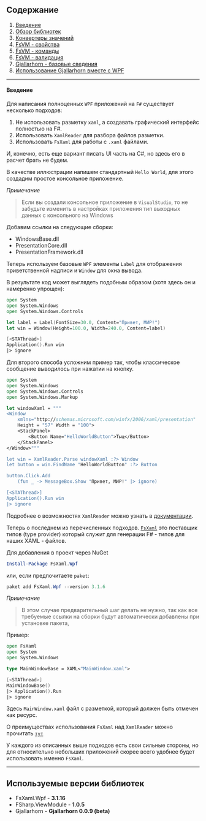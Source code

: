 ﻿## Содержание  ##

1. [Введение](#Введение)
2. [Обзор библиотек](ru/LibrariesOverview.md)
2. [Конвертеры значений](ru/ValueConverter.md)
4. [FsVM - свойства](ru/ex1FSVM.md)
5. [FsVM - команды](ru/Command.md)
6. [FsVM - валидация](ru/Validation.md)
7. [Gjallarhorn - базовые сведения](ru/IntroductionGjl.md)
8. [Использование Gjallarhorn вместе с WPF](ru/GjlWpf.md)

---------

#### Введение

Для написания полноценных `WPF` приложений на `F#` существует несколько подходов:

1. Не использовать разметку `xaml`, а создавать графический интерфейс полностью на F#.
2. Использовать `XamlReader` для разбора файлов разметки.
3. Использовать `FsXaml` для работы с `.xaml` файлами.
 
И, конечно, есть еще вариант писать UI часть на C#, но здесь его в расчет брать не будем. 

В качестве иллюстрации напишем стандартный `Hello World`, для этого создадим простое консольное приложение.

*Примечание*
> Если вы создали консольное приложение в `VisualStudio`, то не забудьте изменить в настройках приложения тип выходных данных с консольного на Windows

Добавим ссылки на следующие сборки:

- WindowsBase.dll
- PresentationCore.dll
- PresentationFramework.dll

Теперь используем базовые `WPF` элементы `Label` для отображения приветственной надписи и `Window` для окна вывода. 

В результате код может выглядеть подобным образом (хотя здесь он и намеренно упрощен):

```fsharp
open System
open System.Windows
open System.Windows.Controls

let label = Label(FontSize=30.0, Content="Привет, МИР!")
let win = Window(Height=100.0, Width=240.0, Content=label)

[<STAThread>]
Application().Run win
|> ignore
```

Для второго способа усложним пример так, чтобы классическое сообщение выводилось при нажатии на кнопку.

```fsharp
open System
open System.Windows
open System.Windows.Controls
open System.Windows.Markup

let windowXaml = """
<Window
    xmlns="http://schemas.microsoft.com/winfx/2006/xaml/presentation"
    Height = "57" Width = "100">
    <StackPanel>
        <Button Name="HelloWorldButton">Тыц</Button>
    </StackPanel>
</Window>"""

let win = XamlReader.Parse windowXaml :?> Window
let button = win.FindName "HelloWorldButton" :?> Button

button.Click.Add
    (fun _ -> MessageBox.Show "Привет, МИР!" |> ignore)

[<STAThread>]
Application().Run win
|> ignore
```

Подробнее о возможностях `XamlReader` можно узнать в [документации](https://docs.microsoft.com/ru-ru/dotnet/api/system.windows.markup.xamlreader?view=netframework-4.7.2).

Теперь о последнем из перечисленных подходов. [`FsXaml`](https://github.com/fsprojects/FsXaml) это поставщик типов (type provider) который служит для генерации F# - типов для наших XAML - файлов.

Для добавления в проект через NuGet

```powershell
Install-Package FsXaml.Wpf
```

или, если предпочитаете `paket`:

```powershell
paket add FsXaml.Wpf --version 3.1.6
```

*Примечание*
> В этом случае предварительный шаг делать не нужно, так как все требуемые ссылки на сборки будут автоматически добавлены при установке пакета, 

Пример:

```fsharp
open FsXaml
open System
open System.Windows

type MainWindowBase = XAML<"MainWindow.xaml">

[<STAThread>]
MainWindowBase() 
|> Application().Run
|> ignore
```

Здесь `MainWindow.xaml` файл с разметкой, который должен быть отмечен как ресурс.

О преимуществах использования `FsXaml` над `XamlReader` можно прочитать [`тут`](http://stackoverflow.com/questions/30859148/advantage-of-fsxaml-type-provider-over-xamlreader)


У каждого из описанных выше подходов есть свои сильные стороны, но для относительно небольших приложений скорее всего удобнее будет использовать именно `FsXaml`. 


-------

## Используемые версии библиотек ##

- FsXaml.Wpf - **3.1.16**
- FSharp.ViewModule - **1.0.5**
- Gjallarhorn - **Gjallarhorn 0.0.9 (beta)**